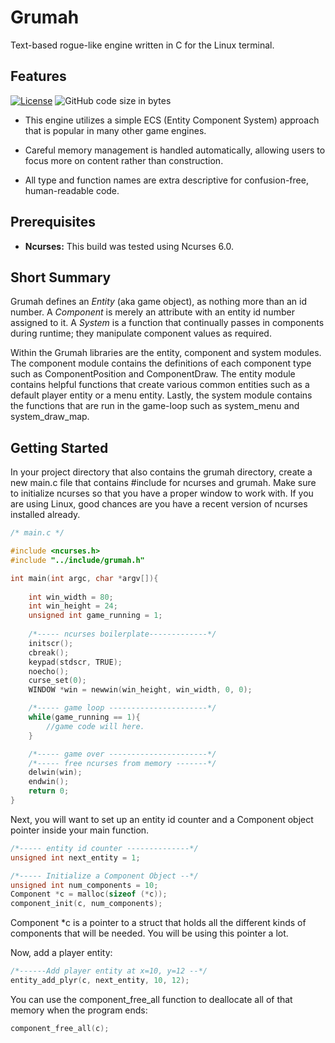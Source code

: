 # Grumah

Text\-based rogue\-like engine written in C
for the Linux terminal.

## Features
[![License](https://img.shields.io/github/license/burlapjack/grumah)](https://github.com/burlapjack/grumah/blob/master/LICENSE)
![GitHub code size in bytes](https://img.shields.io/github/languages/code-size/burlapjack/grumah)

- This engine utilizes a simple ECS (Entity Component System) 
approach that is popular in many other game engines. 

- Careful memory management  is handled automatically, allowing 
users to focus more on content rather than construction. 

- All type and function names are extra descriptive for 
confusion\-free, human\-readable code. 


## Prerequisites

- **Ncurses:** This build was tested using Ncurses 6.0. 
## Short Summary
Grumah defines an *Entity* (aka game object), as nothing more than
an id number.  A *Component* is merely an attribute with an
entity id number assigned to it.  A *System* is a function that 
continually passes in components during runtime; they manipulate 
component values as required.

Within the Grumah libraries are the entity, component and system
modules.  The component module contains the definitions of each
component type such as ComponentPosition and ComponentDraw.  The
entity module contains helpful functions that create various common 
entities such as a default player entity or a menu entity.  Lastly,
the system module contains the functions that are run in the 
game-loop such as system\_menu and system\_draw\_map. 

## Getting Started

In your project directory that also contains the grumah directory, 
create a new main.c file that contains \#include for ncurses and 
grumah. Make sure to initialize ncurses so that you have a proper 
window to work with.  If you are using Linux, good chances are you 
have a recent version of ncurses installed already.

```c
/* main.c */

#include <ncurses.h>
#include "../include/grumah.h"

int main(int argc, char *argv[]){
	
	int win_width = 80;
	int win_height = 24;
	unsigned int game_running = 1;
	
	/*----- ncurses boilerplate-------------*/
	initscr();
	cbreak();
	keypad(stdscr, TRUE);					
	noecho();
	curse_set(0);
	WINDOW *win = newwin(win_height, win_width, 0, 0);	

	/*----- game loop ----------------------*/
	while(game_running == 1){
		//game code will here.
	}

	/*----- game over ----------------------*/
	/*----- free ncurses from memory -------*/
	delwin(win);
	endwin();
	return 0;
}
```
Next, you will want to set up an entity id counter and a 
Component object pointer inside your main function.

```c
/*----- entity id counter --------------*/
unsigned int next_entity = 1;

/*----- Initialize a Component Object --*/
unsigned int num_components = 10;
Component *c = malloc(sizeof (*c));
component_init(c, num_components);

```
Component *c is a pointer to a struct that holds all the different kinds of
components that will be needed.  You will be using this pointer a lot.

Now, add a player entity:
 
```c
/*------Add player entity at x=10, y=12 --*/
entity_add_plyr(c, next_entity, 10, 12);

```

You can use the component\_free\_all function to deallocate all of that 
memory when the program ends:

```c
component_free_all(c);
```

